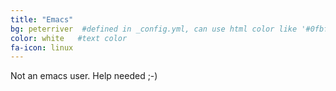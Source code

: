 ```yaml
---
title: "Emacs"
bg: peterriver  #defined in _config.yml, can use html color like '#0fbfcf'
color: white   #text color
fa-icon: linux
---
```


Not an emacs user. Help needed ;-)
